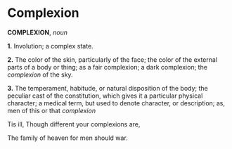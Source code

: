 # Complexion

**COMPLEXION**, _noun_

**1.** Involution; a complex state.

**2.** The color of the skin, particularly of the face; the color of the external parts of a body or thing; as a fair complexion; a dark complexion; the _complexion_ of the sky.

**3.** The temperament, habitude, or natural disposition of the body; the peculiar cast of the constitution, which gives it a particular physical character; a medical term, but used to denote character, or description; as, men of this or that _complexion_

Tis ill, Though different your complexions are,

The family of heaven for men should war.